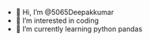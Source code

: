 - 👋 Hi, I’m @5065Deepakkumar
- 👀 I’m interested in coding
- 🌱 I’m currently learning python pandas

<!---
5065Deepakkumar/5065Deepakkumar is a ✨ special ✨ repository because its `README.md` (this file) appears on your GitHub profile.
You can click the Preview link to take a look at your changes.
--->
